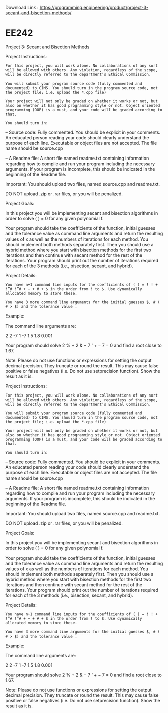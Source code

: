 Download Link : https://programming.engineering/product/project-3-secant-and-bisection-methods/

# EE242
Project 3: Secant and Bisection Methods

Project Instructions:

    For this project, you will work alone. No collaborations of any sort will be allowed with others. Any violation, regardless of the scope, will be directly referred to the department’s Ethical Commission.

    You will submit your program source code (fully commented and documented) to CIMS. You should turn in the program source code, not the project file; i.e. upload the *.cpp file)

    Your project will not only be graded on whether it works or not, but also on whether it has good programming style or not. Object oriented programming (OOP) is a must, and your code will be graded according to that.

    You should turn in:

– Source code: Fully commented. You should be explicit in your comments. An educated person reading your code should clearly understand the purpose of each line. Executable or object files are not accepted. The file name should be source.cpp

– A Readme file: A short file named readme.txt containing information regarding how to compile and run your program including the necessary arguments. If your program is incomplete, this should be indicated in the beginning of the Readme file.

Important: You should upload two files, named source.cpp and readme.txt.

DO NOT upload .zip or .rar files, or you will be penalized.

Project Goals:

In this project you will be implementing secant and bisection algorithms in order to solve ( ) = 0 for any given polynomial f.

Your program should take the coefficients of the function, initial guesses and the tolerance value as command line arguments and return the resulting values of x as well as the numbers of iterations for each method. You should implement both methods separately first. Then you should use a hybrid method where you start with bisection methods for the first two iterations and then continue with secant method for the rest of the iterations. Your program should print out the number of iterations required for each of the 3 methods (i.e., bisection, secant, and hybrid).

Project Details:

    You have n+1 command line inputs for the coefficients of ( ) = ! ! + !”# !”# + ⋯ + # + $ in the order from ! to $. Use dynamically allocated memory to store these.

    You have 3 more command line arguments for the initial guesses $, # ( # > $) and the tolerance value .

Example:

The command line arguments are:

2 2 -7 1 -7 1.5 1.8 0.001

Your program should solve 2 % + 2 & − 7 ‘ + − 7 = 0 and find a root close to 1.67.

Note: Please do not use functions or expressions for setting the output decimal precision. They truncate or round the result. This may cause false positive or false negatives (i.e. Do not use setprecision function). Show the result as it is.

Project Instructions:

    For this project, you will work alone. No collaborations of any sort will be allowed with others. Any violation, regardless of the scope, will be directly referred to the department’s Ethical Commission.

    You will submit your program source code (fully commented and documented) to CIMS. You should turn in the program source code, not the project file; i.e. upload the *.cpp file)

    Your project will not only be graded on whether it works or not, but also on whether it has good programming style or not. Object oriented programming (OOP) is a must, and your code will be graded according to that.

    You should turn in:

– Source code: Fully commented. You should be explicit in your comments. An educated person reading your code should clearly understand the purpose of each line. Executable or object files are not accepted. The file name should be source.cpp

– A Readme file: A short file named readme.txt containing information regarding how to compile and run your program including the necessary arguments. If your program is incomplete, this should be indicated in the beginning of the Readme file.

Important: You should upload two files, named source.cpp and readme.txt.

DO NOT upload .zip or .rar files, or you will be penalized.

Project Goals:

In this project you will be implementing secant and bisection algorithms in order to solve ( ) = 0 for any given polynomial f.

Your program should take the coefficients of the function, initial guesses and the tolerance value as command line arguments and return the resulting values of x as well as the numbers of iterations for each method. You should implement both methods separately first. Then you should use a hybrid method where you start with bisection methods for the first two iterations and then continue with secant method for the rest of the iterations. Your program should print out the number of iterations required for each of the 3 methods (i.e., bisection, secant, and hybrid).

Project Details:

    You have n+1 command line inputs for the coefficients of ( ) = ! ! + !”# !”# + ⋯ + # + $ in the order from ! to $. Use dynamically allocated memory to store these.

    You have 3 more command line arguments for the initial guesses $, # ( # > $) and the tolerance value .

Example:

The command line arguments are:

2 2 -7 1 -7 1.5 1.8 0.001

Your program should solve 2 % + 2 & − 7 ‘ + − 7 = 0 and find a root close to 1.67.

Note: Please do not use functions or expressions for setting the output decimal precision. They truncate or round the result. This may cause false positive or false negatives (i.e. Do not use setprecision function). Show the result as it is.
